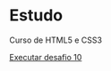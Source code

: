 # Estudo
 Curso de HTML5 e CSS3

<a href="gabriel0-0alves.github.io/Modulo2/Desafio10/index.html" target="_blank"> Executar desafio 10</a>
